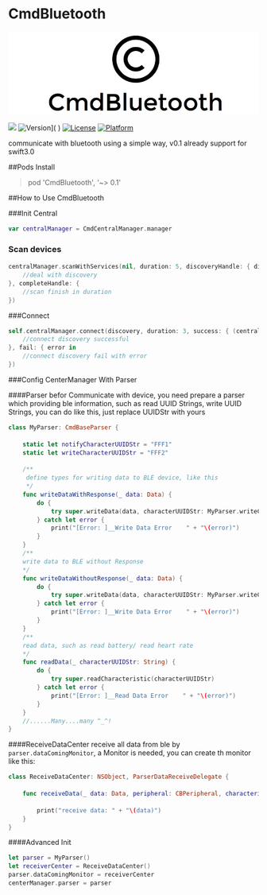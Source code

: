 # CmdBluetooth 

![](logo.png)

[![](http://img.shields.io/badge/Swift-3-blue.svg)]()  ![Version](https://img.shields.io/cocoapods/v/CmdBluetooth.svg?style=flat)]( )	[![License](https://img.shields.io/cocoapods/l/CmdBluetooth.svg?style=flat)]( )	[![Platform](https://img.shields.io/cocoapods/p/CmdBluetooth.svg?style=flat)]( )

communicate with bluetooth using a simple way, v0.1 already support for swift3.0

##Pods Install

> pod 'CmdBluetooth', '~> 0.1'

##How to Use CmdBluetooth

###Init Central
```swift
var centralManager = CmdCentralManager.manager
```

### Scan devices
```swift
centralManager.scanWithServices(nil, duration: 5, discoveryHandle: { discovery in
	//deal with discovery
}, completeHandle: { 
	//scan finish in duration    
})
```

###Connect 
```swift
self.centralManager.connect(discovery, duration: 3, success: { (central, peripheral) in
	//connect discovery successful
}, fail: { error in
	//connect discovery fail with error 
})
```

###Config CenterManager With Parser

####Parser
befor Communicate with device, you need prepare a parser which providing ble information, such as read UUID Strings, write UUID Strings, you can do like this, just replace UUIDStr with yours

```swift
class MyParser: CmdBaseParser {

    static let notifyCharacterUUIDStr = "FFF1"
    static let writeCharacterUUIDStr = "FFF2"

    /**
     define types for writing data to BLE device, like this
     */
    func writeDataWithResponse(_ data: Data) {
        do {
            try super.writeData(data, characterUUIDStr: MyParser.writeCharacterUUIDStr, withResponse: true)
        } catch let error {
            print("[Error: ]__Write Data Error    " + "\(error)")
        }
    }
	/**
	write data to BLE without Response
	*/
    func writeDataWithoutResponse(_ data: Data) {
        do {
            try super.writeData(data, characterUUIDStr: MyParser.writeCharacterUUIDStr, withResponse: false)
        } catch let error {
            print("[Error: ]__Write Data Error    " + "\(error)")
        }
    }
	/**
	read data, such as read battery/ read heart rate
	*/
    func readData(_ characterUUIDStr: String) {
        do {
            try super.readCharacteristic(characterUUIDStr)
        } catch let error {
            print("[Error: ]__Read Data Error    " + "\(error)")
        }
    }
    //......Many....many ^_^!
}
```

####ReceiveDataCenter
receive all data from ble by `parser.dataComingMonitor`, a Monitor is needed,  you can create th monitor like this:
```swift
class ReceiveDataCenter: NSObject, ParserDataReceiveDelegate {

    func receiveData(_ data: Data, peripheral: CBPeripheral, characteristic: CBCharacteristic) {
    
		print("receive data: " + "\(data)")
    }
}
```

####Advanced Init
```swift
let parser = MyParser()
let receiverCenter = ReceiveDataCenter()
parser.dataComingMonitor = receiverCenter
centerManager.parser = parser
```



